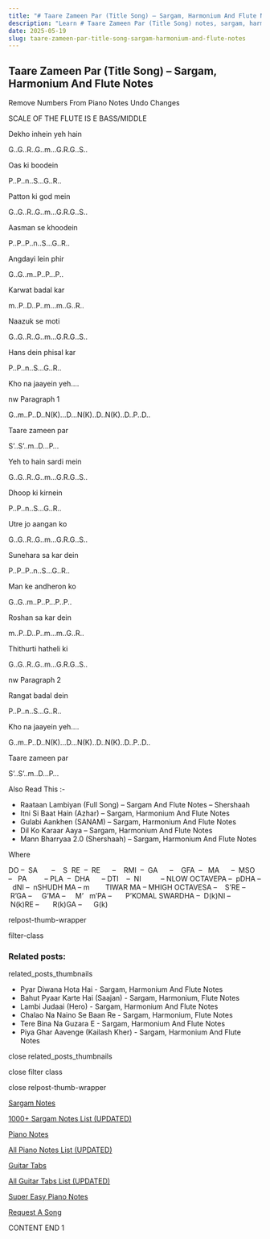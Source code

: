```yaml
---
title: "# Taare Zameen Par (Title Song) – Sargam, Harmonium And Flute Notes"
description: "Learn # Taare Zameen Par (Title Song) notes, sargam, harmonium notations and flute notes. Easy step-by-step tutorial for beginners."
date: 2025-05-19
slug: taare-zameen-par-title-song-sargam-harmonium-and-flute-notes
---
```


## Taare Zameen Par (Title Song) – Sargam, Harmonium And Flute Notes

Remove Numbers From Piano Notes
Undo Changes

SCALE OF THE FLUTE IS E BASS/MIDDLE

Dekho inhein yeh hain

G..G..R..G..m…G.R.G..S..

Oas ki boodein

P..P..n..S…G..R..

Patton ki god mein

G..G..R..G..m…G.R.G..S..

Aasman se khoodein

P..P..P..n..S…G..R..

Angdayi lein phir

G..G..m..P..P…P..

Karwat badal kar

m..P..D..P..m…m..G..R..

Naazuk se moti

G..G..R..G..m…G.R.G..S..

Hans dein phisal kar

P..P..n..S…G..R..

Kho na jaayein yeh….

nw Paragraph 1

G..m..P..D..N(K)…D…N(K)..D..N(K)..D..P..D..

Taare zameen par

S’..S’..m..D…P…

Yeh to hain sardi mein

G..G..R..G..m…G.R.G..S..

Dhoop ki kirnein

P..P..n..S…G..R..

Utre jo aangan ko

G..G..R..G..m…G.R.G..S..

Sunehara sa kar dein

P..P..P..n..S…G..R..

Man ke andheron ko

G..G..m..P..P…P..P..

Roshan sa kar dein

m..P..D..P..m…m..G..R..

Thithurti hatheli ki

G..G..R..G..m…G.R.G..S..

nw Paragraph 2

Rangat badal dein

P..P..n..S…G..R..

Kho na jaayein yeh….

G..m..P..D..N(K)…D…N(K)..D..N(K)..D..P..D..

Taare zameen par

S’..S’..m..D…P…

Also Read This :-

* Raataan Lambiyan (Full Song) – Sargam And Flute Notes – Shershaah
* Itni Si Baat Hain (Azhar) – Sargam, Harmonium And Flute Notes
* Gulabi Aankhen (SANAM) – Sargam, Harmonium And Flute Notes
* Dil Ko Karaar Aaya – Sargam, Harmonium And Flute Notes
* Mann Bharryaa 2.0 (Shershaah) – Sargam, Harmonium And Flute Notes

Where

DO –  SA       –    S  RE  –  RE      –    RMI  –  GA      –    GFA  –   MA      –  MSO  –   PA         – PLA  –  DHA      – DTI    –  NI          – NLOW OCTAVEPA –  pDHA –  dNI –  nSHUDH MA – m        TIWAR MA – MHIGH OCTAVESA –    S’RE –     R’GA –     G’MA –     M’   m’PA –       P’KOMAL SWARDHA –  D(k)NI –       N(k)RE –       R(k)GA –      G(k)

relpost-thumb-wrapper

filter-class

### Related posts:

related_posts_thumbnails

* Pyar Diwana Hota Hai - Sargam, Harmonium And Flute Notes
* Bahut Pyaar Karte Hai (Saajan) - Sargam, Harmonium, Flute Notes
* Lambi Judaai (Hero) - Sargam, Harmonium And Flute Notes
* Chalao Na Naino Se Baan Re - Sargam, Harmonium, Flute Notes
* Tere Bina Na Guzara E - Sargam, Harmonium And Flute Notes
* Piya Ghar Aavenge (Kailash Kher) - Sargam, Harmonium And Flute Notes

close related_posts_thumbnails

close filter class

close relpost-thumb-wrapper

[Sargam Notes](/sargam-notes.html)

[1000+ Sargam Notes List (UPDATED)](/all-songs-list-sargam-notes.html)

[Piano Notes](/piano-notes.html)

[All Piano Notes List (UPDATED)](/all-songs-list-piano-notes.html)

[Guitar Tabs](/guitar-tabs.html)

[All Guitar Tabs List (UPDATED)](/all-songs-list-guitar-tabs.html)

[Super Easy Piano Notes](https://studywall.in/)

[Request A Song](/request-a-song.html)

CONTENT END 1

